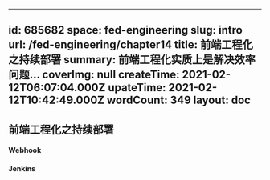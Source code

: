 
---
id: 685682
space: fed-engineering
slug: intro
url: /fed-engineering/chapter14
title: 前端工程化之持续部署
summary: 前端工程化实质上是解决效率问题...
coverImg: null
createTime: 2021-02-12T06:07:04.000Z 
upateTime: 2021-02-12T10:42:49.000Z
wordCount: 349
layout: doc
---

## 前端工程化之持续部署

#### Webhook


#### Jenkins
